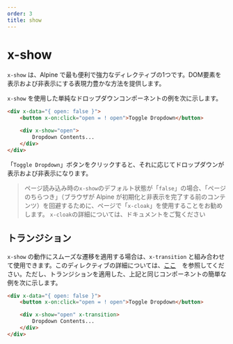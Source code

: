 ```yaml
---
order: 3
title: show
---
```


# x-show

<!-- `x-show` is one of the most useful and powerful directives in Alpine. It provides an expressive way to show and hide DOM elements. -->

<!-- Here's an example of a simple dropdown component using `x-show`. -->

`x-show` は、Alpine で最も便利で強力なディレクティブの1つです。DOM要素を表示および非表示にする表現力豊かな方法を提供します。

`x-show` を使用した単純なドロップダウンコンポーネントの例を次に示します。

```html
<div x-data="{ open: false }">
    <button x-on:click="open = ! open">Toggle Dropdown</button>

    <div x-show="open">
        Dropdown Contents...
    </div>
</div>
```

<!-- When the "Toggle Dropdown" button is clicked, the dropdown will show and hide accordingly. -->

<!-- > If the "default" state of an `x-show` on page load is "false", you may want to use `x-cloak` on the page to avoid "page flicker" (The effect that happens when the browser renders your content before Alpine is finished initializing and hiding it.) You can learn more about `x-cloak` in its documentation. -->

「`Toggle Dropdown`」ボタンをクリックすると、それに応じてドロップダウンが表示および非表示になります。

> ページ読み込み時の`x-show`のデフォルト状態が「`false`」の場合、「ページのちらつき」（ブラウザが Alpine が初期化と非表示を完了する前のコンテンツ）を回避するために、ページで「`x-cloak`」を使用することをお勧めします。 `x-cloak`の詳細については、ドキュメントをご覧ください

<a name="with-transitions"></a>

## トランジション

<!-- If you want to apply smooth transitions to the `x-show` behavior, you can use it in conjunction with `x-transition`. You can learn more about that directive [here](/directives/transition), but here's a quick example of the same component as above, just with transitions applied. -->

`x-show` の動作にスムーズな遷移を適用する場合は、`x-transition` と組み合わせて使用​​できます。このディレクティブの詳細については、[ここ](/directives/transition)　を参照してください。ただし、トランジションを適用した、上記と同じコンポーネントの簡単な例を次に示します。

```html
<div x-data="{ open: false }">
    <button x-on:click="open = ! open">Toggle Dropdown</button>

    <div x-show="open" x-transition>
        Dropdown Contents...
    </div>
</div>
```
